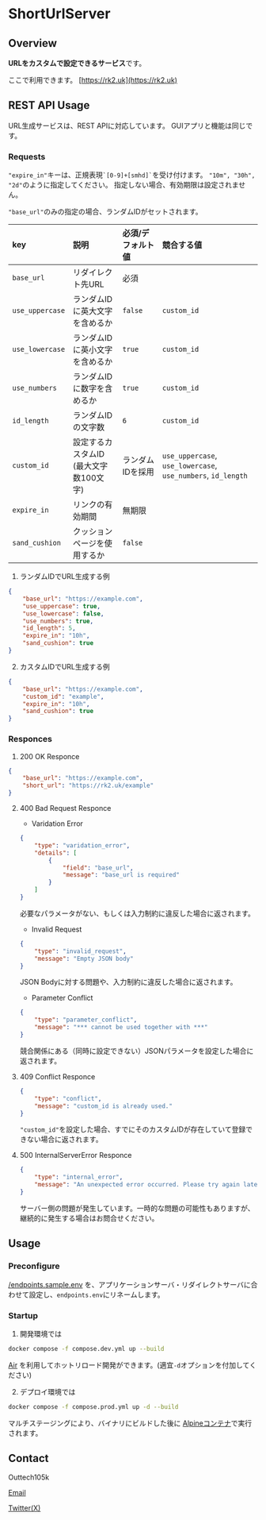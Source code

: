 # ShortUrlServer

## Overview

**URLをカスタムで設定できるサービス**です。

ここで利用できます。
[https://rk2.uk](https://rk2.uk)

## REST API Usage

URL生成サービスは、REST APIに対応しています。
GUIアプリと機能は同じです。

### Requests

`"expire_in"`キーは、正規表現`` `[0-9]+[smhd]` ``を受け付けます。
`"10m", "30h", "2d"`のように指定してください。
指定しない場合、有効期限は設定されません。

`"base_url"`のみの指定の場合、ランダムIDがセットされます。

| key | 説明 | 必須/デフォルト値 | 競合する値 |
| :-- | :-- | :-- | :-- |
| `base_url` | リダイレクト先URL | 必須 | |
| `use_uppercase`| ランダムIDに英大文字を含めるか | `false` | `custom_id` |
| `use_lowercase`| ランダムIDに英小文字を含めるか | `true` | `custom_id` |
| `use_numbers`| ランダムIDに数字を含めるか | `true` | `custom_id` |
| `id_length`| ランダムIDの文字数 | `6` | `custom_id` |
| `custom_id`| 設定するカスタムID<br>(最大文字数100文字) | ランダムIDを採用 | `use_uppercase`, `use_lowercase`, `use_numbers`, `id_length` |
| `expire_in`| リンクの有効期間 | 無期限 | |
| `sand_cushion`| クッションページを使用するか | `false` | |

1. ランダムIDでURL生成する例

```JSON
{
    "base_url": "https://example.com",
    "use_uppercase": true,
    "use_lowercase": false,
    "use_numbers": true,
    "id_length": 5,
    "expire_in": "10h",
    "sand_cushion": true
}
```

2. カスタムIDでURL生成する例

```JSON
{
    "base_url": "https://example.com",
    "custom_id": "example",
    "expire_in": "10h",
    "sand_cushion": true
}
```

### Responces

1. 200 OK Responce

```JSON
{
    "base_url": "https://example.com",
    "short_url": "https://rk2.uk/example"
}
```

2. 400 Bad Request Responce
    - Varidation Error
    ```JSON
    {
        "type": "varidation_error",
        "details": [
            {
                "field": "base_url",
                "message": "base_url is required"
            }
        ]
    }
    ```
    必要なパラメータがない、もしくは入力制約に違反した場合に返されます。

    - Invalid Request
    ```JSON
    {
        "type": "invalid_request",
        "message": "Empty JSON body"
    }
    ```
    JSON Bodyに対する問題や、入力制約に違反した場合に返されます。

    - Parameter Conflict 
    ```JSON
    {
        "type": "parameter_conflict",
        "message": "*** cannot be used together with ***"
    }
    ```
    競合関係にある（同時に設定できない）JSONパラメータを設定した場合に返されます。

3. 409 Conflict Responce
    ```JSON
    {
        "type": "conflict",
        "message": "custom_id is already used."
    }
    ```
    `"custom_id"`を設定した場合、すでにそのカスタムIDが存在していて登録できない場合に返されます。

4. 500 InternalServerError Responce
    ```JSON
    {
        "type": "internal_error",
        "message": "An unexpected error occurred. Please try again later."
    }
    ```
    サーバー側の問題が発生しています。一時的な問題の可能性もありますが、継続的に発生する場合はお問合せください。

## Usage

### Preconfigure

[/endpoints.sample.env](/endpoints.sample.env) を、アプリケーションサーバ・リダイレクトサーバに合わせて設定し、`endpoints.env`にリネームします。

### Startup

1. 開発環境では

```bash
docker compose -f compose.dev.yml up --build
```

[Air](https://github.com/air-verse/air) を利用してホットリロード開発ができます。(適宜`-d`オプションを付加してください)

2. デプロイ環境では

```bash
docker compose -f compose.prod.yml up -d --build
```

マルチステージングにより、バイナリにビルドした後に [Alpineコンテナ](https://hub.docker.com/_/alpine)で実行されます。

## Contact

Outtech105k

[Email](owner@outtech105.com)

[Twitter(X)](https://x.com/105techno)
